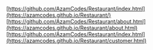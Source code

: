 [https://github.com/AzamCodes/Restaurant/index.html](https://azamcodes.github.io/Restaurant/)
[https://github.com/AzamCodes/Restaurant/about.html](https://azamcodes.github.io/Restaurant/about.html)
[https://github.com/AzamCodes/Restaurant/index.html](https://azamcodes.github.io/Restaurant/customer.html)
